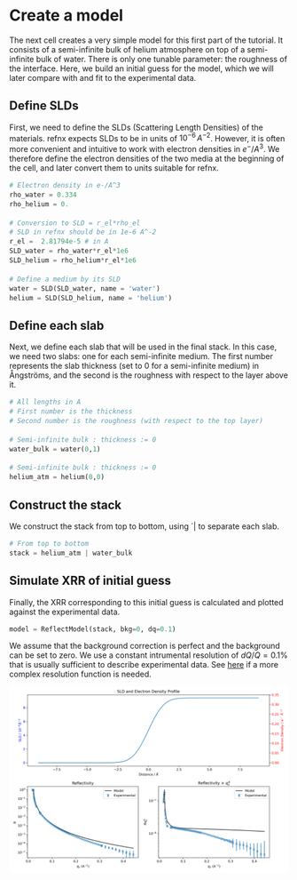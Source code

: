 # Create a model

The next cell creates a very simple model for this first part of the tutorial. It consists of a semi-infinite bulk of helium atmosphere on top of a semi-infinite bulk of water. There is only one tunable parameter: the roughness of the interface. Here, we build an initial guess for the model, which we will later compare with and fit to the experimental data.

## Define SLDs
First, we need to define the SLDs (Scattering Length Densities) of the materials. refnx expects SLDs to be in units of $10^{-6} \, A^{-2}$. However, it is often more convenient and intuitive to work with electron densities in $e^{-}/A^3$. We therefore define the electron densities of the two media at the beginning of the cell, and later convert them to units suitable for refnx.

```python
# Electron density in e-/A^3
rho_water = 0.334
rho_helium = 0.

# Conversion to SLD = r_el*rho_el
# SLD in refnx should be in 1e-6 A^-2
r_el =  2.81794e-5 # in A
SLD_water = rho_water*r_el*1e6
SLD_helium = rho_helium*r_el*1e6

# Define a medium by its SLD
water = SLD(SLD_water, name = 'water')
helium = SLD(SLD_helium, name = 'helium')
```

## Define each slab

Next, we define each slab that will be used in the final stack. In this case, we need two slabs: one for each semi-infinite medium. The first number represents the slab thickness (set to 0 for a semi-infinite medium) in Ångströms, and the second is the roughness with respect to the layer above it.

```python
# All lengths in A
# First number is the thickness
# Second number is the roughness (with respect to the top layer)

# Semi-infinite bulk : thickness := 0
water_bulk = water(0,1)

# Semi-infinite bulk : thickness := 0
helium_atm = helium(0,0)
```

## Construct the stack

We construct the stack from top to bottom, using `| to separate each slab.

```python
# From top to bottom
stack = helium_atm | water_bulk
```

## Simulate XRR of initial guess

Finally, the XRR corresponding to this initial guess is calculated and plotted against the experimental data.

```python
model = ReflectModel(stack, bkg=0, dq=0.1)
```

 We assume that the background correction is perfect and the background can be set to zero. We use a constant intrumental resolution of $dQ/Q=0.1\%$ that is usually sufficient to describe experimental data. See [here](https://refnx.readthedocs.io/en/latest/faq.html) if a more complex resolution function is needed.


![](images/create-model-simulate.png)

